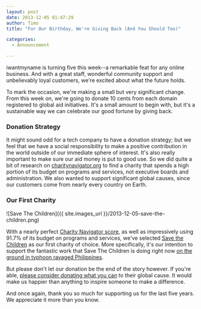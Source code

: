 ```yaml
---
layout: post
date: 2013-12-05 01:47:29
author: Timo
title: "For Our Birthday, We're Giving Back (And You Should Too)"

categories:
  - Announcement

---
```


<!-- excerpt -->

iwantmyname is turning five this week--a remarkable feat for any online business. And with a great staff, wonderful community support and unbelievably loyal customers, we're excited about what the future holds.

To mark the occasion, we're making a small but very significant change. From this week on, we're going to donate 10 cents from each domain registered to global aid initiatives. It's a small amount to begin with, but it's a sustainable way we can celebrate our good fortune by giving back. 

<!-- /excerpt -->

### Donation Strategy

It might sound odd for a tech company to have a donation strategy; but we feel that we have a social responsibility to make a positive contribution in the world outside of our immediate sphere of interest. It's also really important to make sure our aid money is put to good use. So we did quite a bit of research on [charitynavigator.org](http://charitynavigator.org) to find a charity that spends a high portion of its budget on programs and services, not executive boards and administration. We also wanted to support significant global causes, since our customers come from nearly every country on Earth. 

### Our First Charity

![Save The Children]({{ site.images_url }}/2013-12-05-save-the-children.png)

With a nearly perfect [Charity Navigator score](http://www.charitynavigator.org/index.cfm?bay=search.summary&orgid=4438), as well as impressively using 91.7% of its budget on programs and services, we've selected [Save the Children](http://www.savethechildren.org) as our first charity of choice. More specifically, it's our intention to support the fantastic work that Save The Children is doing right now [on the ground in typhoon ravaged Philippines](http://www.savethechildren.org/site/c.8rKLIXMGIpI4E/b.6150549/).

But please don't let our donation be the end of the story however. If you're able, [please consider donating what you can](https://secure.savethechildren.org/site/c.8rKLIXMGIpI4E/b.8855857/k.E53D/Donate_to_the_Typhoon_Haiyan_Childrens_Relief_Fund/apps/ka/sd/donor.asp) to their global cause. It would make us happier than anything to inspire someone to make a difference.

And once again, thank you so much for supporting us for the last five years. We appreciate it more than you know.
